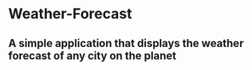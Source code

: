 # Weather-Forecast

## A simple application that displays the weather forecast of any city on the planet

